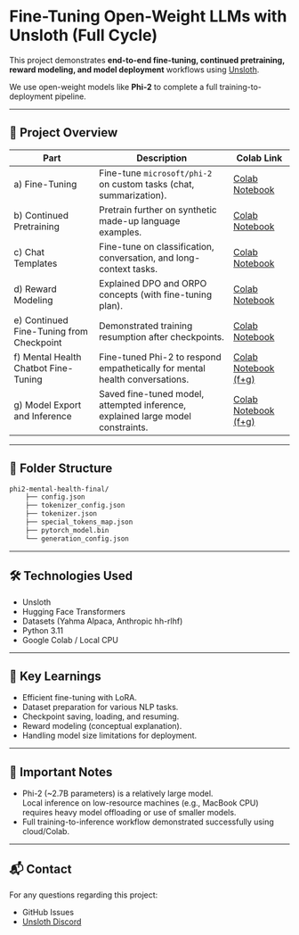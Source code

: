 # Fine-Tuning Open-Weight LLMs with Unsloth (Full Cycle)

This project demonstrates **end-to-end fine-tuning, continued pretraining, reward modeling, and model deployment** workflows using [Unsloth](https://github.com/unslothai/unsloth).

We use open-weight models like **Phi-2** to complete a full training-to-deployment pipeline.

---

## 🚀 Project Overview

| Part | Description | Colab Link |
|-----|-------------|------------|
| a) Fine-Tuning | Fine-tune `microsoft/phi-2` on custom tasks (chat, summarization). | [Colab Notebook](https://colab.research.google.com/drive/1eekXJ8RgiYkOg_o1CmnpxJmdW81TG4Sw?usp=sharing) |
| b) Continued Pretraining | Pretrain further on synthetic made-up language examples. | [Colab Notebook](https://colab.research.google.com/drive/1KECKZFLTqQAqPnZN-JMflhjKc5GBZ18z?usp=sharing) |
| c) Chat Templates | Fine-tune on classification, conversation, and long-context tasks. | [Colab Notebook](https://colab.research.google.com/drive/1NU9wiNmIOkGt1HCazJUBEgaX7Rk_QjLB?usp=sharing) |
| d) Reward Modeling | Explained DPO and ORPO concepts (with fine-tuning plan). | [Colab Notebook](https://colab.research.google.com/drive/1S7pUkRCoYuxXnrl1d0VedIeDulxgnVzP?usp=sharing) |
| e) Continued Fine-Tuning from Checkpoint | Demonstrated training resumption after checkpoints. | [Colab Notebook](https://colab.research.google.com/drive/15CdcxZbIACalNsuc0S8q_MAZyP_8cSdS?usp=sharing) |
| f) Mental Health Chatbot Fine-Tuning | Fine-tuned Phi-2 to respond empathetically for mental health conversations. | [Colab Notebook (f+g)](https://colab.research.google.com/drive/1s0Pf5HdFyVgKawxVn8xnObxb-N0SsSIe?usp=sharing) |
| g) Model Export and Inference | Saved fine-tuned model, attempted inference, explained large model constraints. | [Colab Notebook (f+g)](https://colab.research.google.com/drive/1s0Pf5HdFyVgKawxVn8xnObxb-N0SsSIe?usp=sharing) |

---

## 📂 Folder Structure

```bash
phi2-mental-health-final/
    ├── config.json
    ├── tokenizer_config.json
    ├── tokenizer.json
    ├── special_tokens_map.json
    ├── pytorch_model.bin
    └── generation_config.json
```

---

## 🛠️ Technologies Used

- Unsloth
- Hugging Face Transformers
- Datasets (Yahma Alpaca, Anthropic hh-rlhf)
- Python 3.11
- Google Colab / Local CPU

---

## 🧠 Key Learnings

- Efficient fine-tuning with LoRA.
- Dataset preparation for various NLP tasks.
- Checkpoint saving, loading, and resuming.
- Reward modeling (conceptual explanation).
- Handling model size limitations for deployment.

---

## 📜 Important Notes

- Phi-2 (~2.7B parameters) is a relatively large model.  
  Local inference on low-resource machines (e.g., MacBook CPU) requires heavy model offloading or use of smaller models.
- Full training-to-inference workflow demonstrated successfully using cloud/Colab.

---

## 📬 Contact

For any questions regarding this project:
- GitHub Issues
- [Unsloth Discord](https://discord.gg/unsloth)
